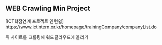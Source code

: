 ## WEB Crawling Min Project

[ICT학점연계 프로젝트 인턴쉽] https://www.ictintern.or.kr/homepage/trainingCompany/companyList.do

위 사이트를 크롤링해 워드클라우드에 올리기

